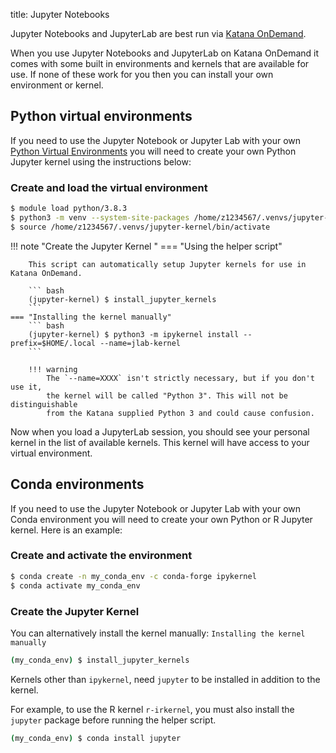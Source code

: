 title: Jupyter Notebooks

Jupyter Notebooks and JupyterLab are best run via [Katana OnDemand](../using_katana/ondemand.md). 

When you use Jupyter Notebooks and JupyterLab on Katana OnDemand it comes with some built in environments and kernels 
that are available for use. If none of these work for you then you can install your own environment or kernel.

## Python virtual environments

If you need to use the Jupyter Notebook or Jupyter Lab with your own 
[Python Virtual Environments](./python.md#python-virtual-environments) you will need to create your own
Python Jupyter kernel using the instructions below:

### Create and load the virtual environment

``` bash
$ module load python/3.8.3
$ python3 -m venv --system-site-packages /home/z1234567/.venvs/jupyter-kernel
$ source /home/z1234567/.venvs/jupyter-kernel/bin/activate
```

!!! note "Create the Jupyter Kernel "
    === "Using the helper script"

        This script can automatically setup Jupyter kernels for use in Katana OnDemand.

        ``` bash
        (jupyter-kernel) $ install_jupyter_kernels
        ```
    === "Installing the kernel manually"
        ``` bash
        (jupyter-kernel) $ python3 -m ipykernel install --prefix=$HOME/.local --name=jlab-kernel
        ```

        !!! warning
            The `--name=XXXX` isn't strictly necessary, but if you don't use it, 
            the kernel will be called "Python 3". This will not be distinguishable
            from the Katana supplied Python 3 and could cause confusion.

Now when you load a JupyterLab session, you should see your personal kernel 
in the list of available kernels. This kernel will have access to your
virtual environment.

## Conda environments

If you need to use the Jupyter Notebook or Jupyter Lab with your own
Conda environment you will need to create your own Python or R Jupyter kernel.
Here is an example:

### Create and activate the environment

``` bash
$ conda create -n my_conda_env -c conda-forge ipykernel
$ conda activate my_conda_env
```


### Create the Jupyter Kernel 

You can alternatively install the kernel manually: `Installing the kernel manually`

``` bash
(my_conda_env) $ install_jupyter_kernels
```

Kernels other than ``ipykernel``, need ``jupyter`` to be installed in addition to the kernel.

For example, to use the R kernel ``r-irkernel``, you must also install the ``jupyter`` package before running the helper script.

``` bash
(my_conda_env) $ conda install jupyter
```